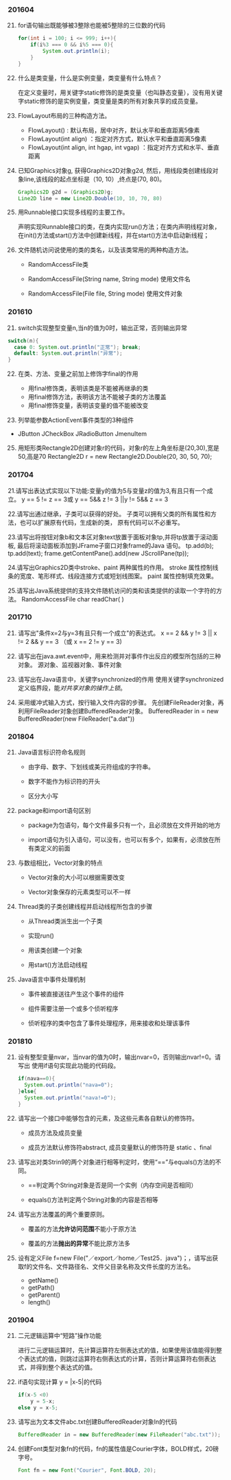 ### 201604

21. for语句输出既能够被3整除也能被5整除的三位数的代码

    ```java
    for(int i = 100; i <= 999; i++){
    	if(i%3 === 0 && i%5 === 0){
    		System.out.println(i);
    	}
    }
    ```



22. 什么是类变量，什么是实例变量，类变量有什么特点？

    在定义变量时，用关键字static修饰的是类变量（也叫静态变量），没有用关键字static修饰的是实例变量，类变量是类的所有对象共享的成员变量。



23. FlowLayout布局的三种构造方法。
    - FlowLayout() : 默认布局，居中对齐，默认水平和垂直距离5像素
    - FlowLayout(int align) ：指定对齐方式，默认水平和垂直距离5像素
    - FlowLayout(int align, int hgap, int vgap) ：指定对齐方式和水平、垂直距离



24. 已知Graphics对象g, 获得Graphics2D对象g2d, 然后，用线段类创建线段对象line,该线段的起点坐标是（10, 10）,终点是(70, 80)。

    ```java
    Graphics2D g2d = (Graphics2D)g;
    Line2D line = new Line2D.Double(10, 10, 70, 80)
    ```



25. 用Runnable接口实现多线程的主要工作。

    声明实现Runnable接口的类，在类内实现run()方法；在类内声明线程对象，在init()方法或start()方法中创建新线程，并在start()方法中启动新线程；



26. 文件随机访问说使用的类的类名，以及该类常用的两种构造方法。

    - RandomAccessFile类

    - RandomAccessFile(String name, String mode)  使用文件名

    - RandomAccessFile(File file, String mode) 使用文件对象

      

### 201610

21. switch实现整型变量n,当n的值为0时，输出正常，否则输出异常
  
  ```java
  switch(n){
  	case 0: System.out.println("正常"); break;
    default: System.out.println("异常");
  }
  ```
  
22. 在类、方法、变量之前加上修饰字final的作用
    - 用final修饰类，表明该类是不能被再继承的类
    - 用final修饰方法，表明该方法不能被子类的方法覆盖
    - 用final修饰变量，表明该变量的值不能被改变

23. 列举能参数ActionEvent事件类型的3种组件
  
- JButton  JCheckBox JRadioButton JmenuItem 
  
25. 用矩形类Rectangle2D创建对象r的代码，对象r的左上角坐标是(20,30),宽是50,高是70
    Rectangle2D r = new Rectangle2D.Double(20, 30, 50, 70);

### 201704
21.请写出表达式实现以下功能:变量y的值为5与变量z的值为3,有且只有一个成立。
y == 5 != z == 3或 y == 5&& z != 3 ||y != 5&& z == 3

22.请写出通过继承，子类可以获得的好处。
子类可以拥有父类的所有属性和方法，也可以扩展原有代码，生成新的类，
原有代码可以不必重写。

23.请写出将按钮对象b和文本区对象text放置于面板对象tp,并将tp放置于滚动面板,
最后将滚动面板添加到JFrame子窗口对象frame的Java 语句。
tp.add(b); tp.add(text); 
frame.getContentPane().add(new JScrollPane(tp)); 

24.请写出Graphics2D类中stroke、paint 两种属性的作用。
stroke 属性控制线条的宽度、笔形样式、线段连接方式或短划线图案。
paint 属性控制填充效果。

25.请写出Java系统提供的支持文件随机访问的类和该类提供的读取一个字符的方法。
RandomAccessFile
char readChar( ) 

### 201710
21. 请写出"条件x=2与y=3有且只有一个成立"的表达式。
    x == 2 && y != 3 || x != 2 && y == 3  （或 x == 2 != y == 3)

23. 请写出在java.awt.event中，用来检测并对事件作出反应的模型所包括的三种对象。
    源对象、监视器对象、事件对象

24. 请写出在Java语言中，关键字synchronized的作用
    使用关键字synchronized定义临界段，能*对共享对象的操作上锁*。

25. 采用缓冲式输入方式，按行输入文件内容的步骤。
    先创建FileReader对象，再利用FileReader对象创建BufferedReader对象。
    BufferedReader in = new BufferedReader(new FileReader("a.dat"))


### 201804
21. Java语言标识符命名规则

    - 由字母、数字、下划线或美元符组成的字符串。

    - 数字不能作为标识符的开头

    - 区分大小写

      

22. package和import语句区别

    - package为包语句，每个文件最多只有一个，且必须放在文件开始的地方

    - import语句为引入语句，可以没有，也可以有多个，如果有，必须放在所有类定义的前面

      

23. 与数组相比，Vector对象的特点

    - Vector对象的大小可以根据需要改变

    - Vector对象保存的元素类型可以不一样

      

24. Thread类的子类创建线程并启动线程所包含的步骤

    - 从Thread类派生出一个子类

    - 实现run()

    - 用该类创建一个对象

    - 用start()方法启动线程

      

25. Java语言中事件处理机制

    - 事件被直接送往产生这个事件的组件

    - 组件需要注册一个或多个侦听程序

    - 侦听程序的类中包含了事件处理程序，用来接收和处理该事件

      


### 201810
21. 设有整型变量nvar，当nvar的值为0时，输出nvar=0，否则输出nvar!=0。请写出
    使用if语句实现此功能的代码段。

    ```java
    if(nava==0){
      System.out.println("nava=0");
    }else{
      System.out.println("nava!=0");
    }
    ```
    
    
    
22. 请写出一个接口中能够包含的元素，及这些元素各自默认的修饰符。

    - 成员方法及成员变量

    - 成员方法默认修饰符abstract, 成员变量默认的修饰符是 static  、final

      

23. 请写出对类Strin9的两个对象进行相等判定时，使用“==”与equals()方法的不同。

    - ==判定两个String对象是否是同一个实例（内存空间是否相同）

    - equals()方法判定两个String对象的内容是否相等

      

24. 请写出方法覆盖的两个重要原则。

    - 覆盖的方法**允许访问范围**不能小于原方法

    - 覆盖的方法**抛出的异常**不能比原方法多

      

25. 设有定义File f=new File("／export／home／Test25．java")；，请写出获取f的文件名、文件路径名、文件父目录名称及文件长度的方法名。

    - getName()
    - getPath()
    - getParent()
    - length()



### 201904

21. 二元逻辑运算中“短路”操作功能

    进行二元逻辑运算时，先计算运算符左侧表达式的值，如果使用该值能得到整个表达式的值，则跳过运算符右侧表达式的计算，否则计算运算符右侧表达式，并得到整个表达式的值。

    

22. if语句实现计算 y = |x-5|的代码

    ```java
    if(x-5 <0)
    	y = 5-x;
    else y = x-5;
    ```

    

23. 请写出为文本文件abc.txt创建BufferedReader对象In的代码

    ```java
    BufferedReader in = new BufferedReader(new FileReader("abc.txt"));
    ```

    

24. 创建Font类型对象fn的代码，fn的属性值是Courier字体，BOLD样式，20磅字号。

    ```java
    Font fn = new Font("Courier", Font.BOLD, 20);
    ```

    

